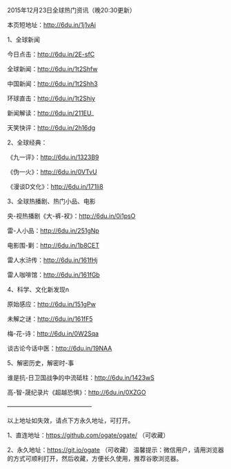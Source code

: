 
2015年12月23日全球热门资讯（晚20:30更新）

本页短地址：http://6du.in/1j1vAi

1、全球新闻

今日点击：http://6du.in/2E-sfC

全球新闻：http://6du.in/1t2Shfw

中国新闻：http://6du.in/1t2Shh3

环球直击：http://6du.in/1t2Shiy

新闻解读：http://6du.in/211EU_

天笑快评：http://6du.in/2h16dg

2、全球经典：

《九一评》：http://6du.in/1323B9

《伪一火》：http://6du.in/0VTvU

《漫谈D文化》：http://6du.in/171Ii8

3、全球热播剧、热门小品、电影

央-视热播剧《大-裤-衩》：http://6du.in/0i1psO

雷-人小品：http://6du.in/251gNp

电影围-剿：http://6du.in/1b8CET

雷人水浒传：http://6du.in/161fHj

雷人咖啡馆：http://6du.in/161fGb

4、科学、文化新发现n

原始感应：http://6du.in/151gPw

未解之谜：http://6du.in/161fF5

梅-花-诗：http://6du.in/0W2Sqa

谈古论今话中医：http://6du.in/19NAA

5、解密历史，解密时-事

谁是抗-日卫国战争的中流砥柱：http://6du.in/1423wS

高-智-晟纪录片《超越恐惧》：http://6du.in/0XZGO

——————————————

以上地址如失效，请点下方永久地址，可打开。

1、直连地址：https://github.com/ogate/ogate/  （可收藏）

2、永久地址：https://git.io/ogate  （可收藏）
温馨提示：微信用户，请用浏览器的方式可顺利打开，然后收藏，方便长久使用，推荐谷歌浏览器。
